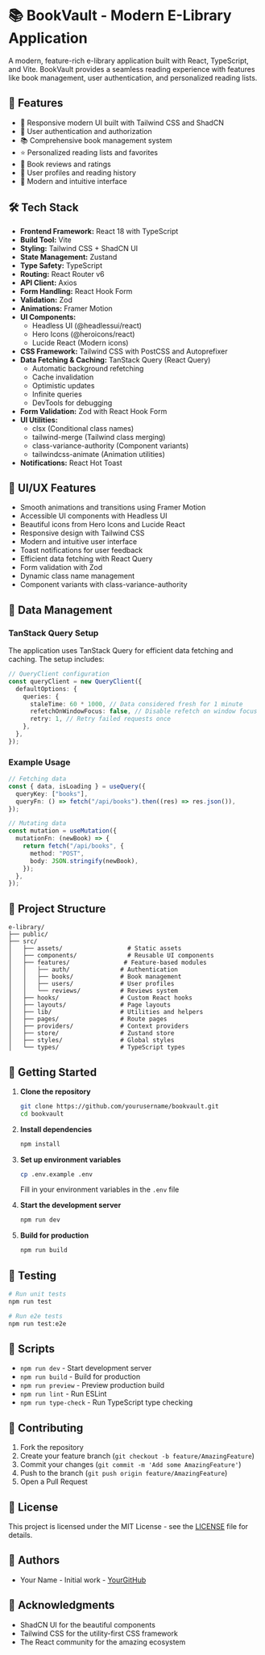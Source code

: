 # 📚 BookVault - Modern E-Library Application

A modern, feature-rich e-library application built with React, TypeScript, and Vite. BookVault provides a seamless reading experience with features like book management, user authentication, and personalized reading lists.

## 🚀 Features

- 📱 Responsive modern UI built with Tailwind CSS and ShadCN
- 🔐 User authentication and authorization
- 📚 Comprehensive book management system
- ⭐ Personalized reading lists and favorites
- 💬 Book reviews and ratings
- 👤 User profiles and reading history
- 🎨 Modern and intuitive interface

## 🛠️ Tech Stack

- **Frontend Framework:** React 18 with TypeScript
- **Build Tool:** Vite
- **Styling:** Tailwind CSS + ShadCN UI
- **State Management:** Zustand
- **Type Safety:** TypeScript
- **Routing:** React Router v6
- **API Client:** Axios
- **Form Handling:** React Hook Form
- **Validation:** Zod
- **Animations:** Framer Motion
- **UI Components:**
  - Headless UI (@headlessui/react)
  - Hero Icons (@heroicons/react)
  - Lucide React (Modern icons)
- **CSS Framework:** Tailwind CSS with PostCSS and Autoprefixer
- **Data Fetching & Caching:** TanStack Query (React Query)
  - Automatic background refetching
  - Cache invalidation
  - Optimistic updates
  - Infinite queries
  - DevTools for debugging
- **Form Validation:** Zod with React Hook Form
- **UI Utilities:**
  - clsx (Conditional class names)
  - tailwind-merge (Tailwind class merging)
  - class-variance-authority (Component variants)
  - tailwindcss-animate (Animation utilities)
- **Notifications:** React Hot Toast

## 🎨 UI/UX Features

- Smooth animations and transitions using Framer Motion
- Accessible UI components with Headless UI
- Beautiful icons from Hero Icons and Lucide React
- Responsive design with Tailwind CSS
- Modern and intuitive user interface
- Toast notifications for user feedback
- Efficient data fetching with React Query
- Form validation with Zod
- Dynamic class name management
- Component variants with class-variance-authority

## 🔧 Data Management

### TanStack Query Setup

The application uses TanStack Query for efficient data fetching and caching. The setup includes:

```typescript
// QueryClient configuration
const queryClient = new QueryClient({
  defaultOptions: {
    queries: {
      staleTime: 60 * 1000, // Data considered fresh for 1 minute
      refetchOnWindowFocus: false, // Disable refetch on window focus
      retry: 1, // Retry failed requests once
    },
  },
});
```

### Example Usage

```typescript
// Fetching data
const { data, isLoading } = useQuery({
  queryKey: ["books"],
  queryFn: () => fetch("/api/books").then((res) => res.json()),
});

// Mutating data
const mutation = useMutation({
  mutationFn: (newBook) => {
    return fetch("/api/books", {
      method: "POST",
      body: JSON.stringify(newBook),
    });
  },
});
```

## 📁 Project Structure

```
e-library/
├── public/
├── src/
│   ├── assets/                  # Static assets
│   ├── components/              # Reusable UI components
│   ├── features/               # Feature-based modules
│   │   ├── auth/              # Authentication
│   │   ├── books/             # Book management
│   │   ├── users/             # User profiles
│   │   └── reviews/           # Reviews system
│   ├── hooks/                 # Custom React hooks
│   ├── layouts/               # Page layouts
│   ├── lib/                   # Utilities and helpers
│   ├── pages/                 # Route pages
│   ├── providers/             # Context providers
│   ├── store/                 # Zustand store
│   ├── styles/                # Global styles
│   └── types/                 # TypeScript types
```

## 🚀 Getting Started

1. **Clone the repository**

   ```bash
   git clone https://github.com/yourusername/bookvault.git
   cd bookvault
   ```

2. **Install dependencies**

   ```bash
   npm install
   ```

3. **Set up environment variables**

   ```bash
   cp .env.example .env
   ```

   Fill in your environment variables in the `.env` file

4. **Start the development server**

   ```bash
   npm run dev
   ```

5. **Build for production**
   ```bash
   npm run build
   ```

## 🧪 Testing

```bash
# Run unit tests
npm run test

# Run e2e tests
npm run test:e2e
```

## 📝 Scripts

- `npm run dev` - Start development server
- `npm run build` - Build for production
- `npm run preview` - Preview production build
- `npm run lint` - Run ESLint
- `npm run type-check` - Run TypeScript type checking

## 🤝 Contributing

1. Fork the repository
2. Create your feature branch (`git checkout -b feature/AmazingFeature`)
3. Commit your changes (`git commit -m 'Add some AmazingFeature'`)
4. Push to the branch (`git push origin feature/AmazingFeature`)
5. Open a Pull Request

## 📄 License

This project is licensed under the MIT License - see the [LICENSE](LICENSE) file for details.

## 👥 Authors

- Your Name - Initial work - [YourGitHub](https://github.com/yourusername)

## 🙏 Acknowledgments

- ShadCN UI for the beautiful components
- Tailwind CSS for the utility-first CSS framework
- The React community for the amazing ecosystem
